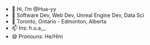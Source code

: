 - 👋 Hi, I’m @Hua-yy
- 👀 Software Dev, Web Dev, Unreal Engine Dev, Data Sci
- 📍 Toronto, Ontario - Edmonton, Alberta
- 📫 Ins: h.u.a__
- 😄 Pronouns: He/Him

<!---
Hua-yy/Hua-yy is a ✨ special ✨ repository because its `README.md` (this file) appears on your GitHub profile.
You can click the Preview link to take a look at your changes.
--->
